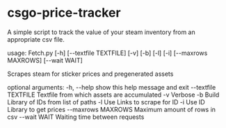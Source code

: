 # csgo-price-tracker
A simple script to track the value of your steam inventory from an appropriate csv file.

usage: Fetch.py [-h] [--textfile TEXTFILE] [-v] [-b] [-l] [-i]
                [--maxrows MAXROWS] [--wait WAIT]

Scrapes steam for sticker prices and pregenerated assets

optional arguments:
  -h, --help           show this help message and exit
  --textfile TEXTFILE  Textfile from which assets are accumulated
  -v                   Verbose
  -b                   Build Library of IDs from list of paths
  -l                   Use Links to scrape for ID
  -i                   Use ID Library to get prices
  --maxrows MAXROWS    Maximum amount of rows in csv
  --wait WAIT          Waiting time between requests
